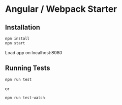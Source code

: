 # Angular /  Webpack Starter

## Installation

```bash
npm install
npm start
```

Load app on localhost:8080

## Running Tests
```bash
npm run test
```
or
```bash
npm run test-watch
```
